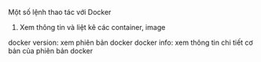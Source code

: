 Một số lệnh thao tác với Docker

1. Xem thông tin và liệt kê các container, image

docker version: xem phiên bản docker
docker info: xem thông tin chi tiết cơ bản của phiên bản docker
